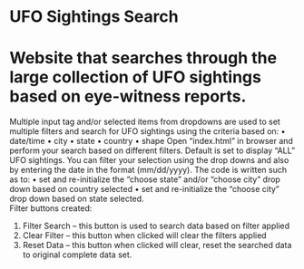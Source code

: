 # UFO Sightings Search
# Website that searches through the large collection of UFO sightings based on eye-witness reports. 
Multiple input tag and/or selected items from dropdowns are used to set multiple filters and search for UFO sightings using the criteria based on:
•	date/time
•	city
•	state
•	country
•	shape
Open “index.html” in browser and perform your search based on different filters.
Default is set to display “ALL” UFO sightings.
You can filter your selection using the drop downs and also by entering the date in the format (mm/dd/yyyy).
The code is written such as to:
•	set and re-initialize the “choose state” and/or “choose city” drop down based on country selected
•	set and re-initialize the “choose city” drop down based on state selected.  
 Filter buttons created:
1.	Filter Search – this button is used to search data based on filter applied
2.	Clear Filter – this button when clicked will clear the filters applied
3.	Reset Data – this button when clicked will clear, reset the searched data to original complete data set. 
